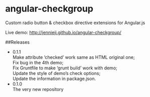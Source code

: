 angular-checkgroup
==================

Custom radio button &amp; checkbox directive extensions for Angular.js    

Live demo: http://jennieji.github.io/angular-checkgroup/    

##Releases
- 0.1.1    
  Make attribute ‘checked’ work same as HTML original one;    
  Fix bug in the 4th demo;    
  Fix Gruntfile to make ‘grunt build’ work with demo;    
  Update the style of demo’s check options;    
  Update the information in package.json.    
- 0.1.0   
  The very new repository
